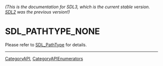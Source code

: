 ###### (This is the documentation for SDL3, which is the current stable version. [SDL2](https://wiki.libsdl.org/SDL2/) was the previous version!)
# SDL_PATHTYPE_NONE

Please refer to [SDL_PathType](SDL_PathType) for details.

----
[CategoryAPI](CategoryAPI), [CategoryAPIEnumerators](CategoryAPIEnumerators)

